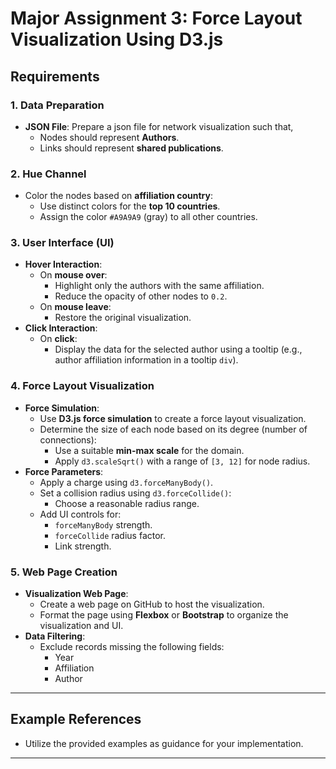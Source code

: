 # Major Assignment 3: Force Layout Visualization Using D3.js

## Requirements

### 1. Data Preparation
- **JSON File**: Prepare a json file for network visualization such that,
  - Nodes should represent **Authors**.  
  - Links should represent **shared publications**.  

### 2. Hue Channel
- Color the nodes based on **affiliation country**:
  - Use distinct colors for the **top 10 countries**.  
  - Assign the color `#A9A9A9` (gray) to all other countries.  

### 3. User Interface (UI)
- **Hover Interaction**:
  - On **mouse over**:  
    - Highlight only the authors with the same affiliation.  
    - Reduce the opacity of other nodes to `0.2`.  
  - On **mouse leave**:  
    - Restore the original visualization.  
- **Click Interaction**:
  - On **click**:  
    - Display the data for the selected author using a tooltip (e.g., author affiliation information in a tooltip `div`).

### 4. Force Layout Visualization
- **Force Simulation**:
  - Use **D3.js force simulation** to create a force layout visualization.  
  - Determine the size of each node based on its degree (number of connections):
    - Use a suitable **min-max scale** for the domain.
    - Apply `d3.scaleSqrt()` with a range of `[3, 12]` for node radius.  
- **Force Parameters**:
  - Apply a charge using `d3.forceManyBody()`.  
  - Set a collision radius using `d3.forceCollide()`:
    - Choose a reasonable radius range.  
  - Add UI controls for:
    - `forceManyBody` strength.  
    - `forceCollide` radius factor.  
    - Link strength.  

### 5. Web Page Creation
- **Visualization Web Page**:  
  - Create a web page on GitHub to host the visualization.  
  - Format the page using **Flexbox** or **Bootstrap** to organize the visualization and UI.  
- **Data Filtering**:  
  - Exclude records missing the following fields:  
    - Year  
    - Affiliation  
    - Author  

---

## Example References
- Utilize the provided examples as guidance for your implementation.

---